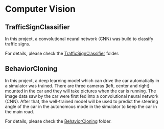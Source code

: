 # Computer Vision

## TrafficSignClassifier

In this project, a convolutional neural network (CNN) was build to classify traffic signs.

For details, please check the [TrafficSignClassifier](./TrafficSignClassifier) folder.


## BehaviorCloning

In this project, a deep learning model which can drive the car automatially in a simulator was trained. There are three cameras (left, center and right) mounted in the car and they will take pictures when the car is running. The image data saw by the car were first fed into a convolutional neural network (CNN). After that, the well-trained model will be used to predict the steering angle of the car in the autonomous mode in the simulator to keep the car in the main road.

For details, please check the [BehaviorCloning](./BehaviorCloning) folder.